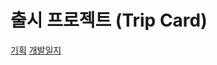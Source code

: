 # 출시 프로젝트 (Trip Card)
[기획](https://difficult-knee-26c.notion.site/cef8341d3430410f9b572669be1811de)
[개발일지](https://difficult-knee-26c.notion.site/580f179303614af19b8007aef6c6bfb3)

